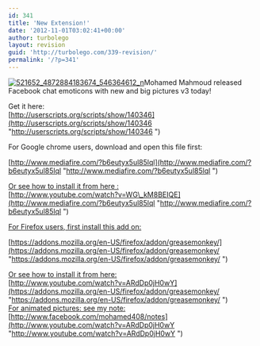 ```yaml
---
id: 341
title: 'New Extension!'
date: '2012-11-01T03:02:41+00:00'
author: turbolego
layout: revision
guid: 'http://turbolego.com/339-revision/'
permalink: '/?p=341'
---
```


[![](https://turbolego.com/wp-content/uploads/2012/11/521652_4872884183674_546364612_n.jpeg "521652_4872884183674_546364612_n")](https://turbolego.com/wp-content/uploads/2012/11/521652_4872884183674_546364612_n.jpeg)Mohamed Mahmoud released Facebook chat emoticons with new and big pictures v3 today!

Get it here:  
[http://userscripts.org/scripts/show/140346](http://userscripts.org/scripts/show/140346  "http://userscripts.org/scripts/show/140346 ")

For Google chrome users, download and open this file first:

[http://www.mediafire.com/?b6eutyx5ul85lql](http://www.mediafire.com/?b6eutyx5ul85lql   "http://www.mediafire.com/?b6eutyx5ul85lql  ")

[Or see how to install it from here :](http://www.mediafire.com/?b6eutyx5ul85lql   "http://www.mediafire.com/?b6eutyx5ul85lql  ")  
[http://www.youtube.com/watch?v=WG\_kM8BEIQE](http://www.mediafire.com/?b6eutyx5ul85lql   "http://www.mediafire.com/?b6eutyx5ul85lql  ")

[For Firefox users, first install this add on:](http://www.mediafire.com/?b6eutyx5ul85lql   "http://www.mediafire.com/?b6eutyx5ul85lql  ")

[https://addons.mozilla.org/en-US/firefox/addon/greasemonkey/](https://addons.mozilla.org/en-US/firefox/addon/greasemonkey/   "https://addons.mozilla.org/en-US/firefox/addon/greasemonkey/  ")

[Or see how to install it from here:](https://addons.mozilla.org/en-US/firefox/addon/greasemonkey/   "https://addons.mozilla.org/en-US/firefox/addon/greasemonkey/  ")  
[http://www.youtube.com/watch?v=ARdDp0jH0wY](https://addons.mozilla.org/en-US/firefox/addon/greasemonkey/   "https://addons.mozilla.org/en-US/firefox/addon/greasemonkey/  ")  
[For animated pictures: see my note:](http://www.youtube.com/watch?v=ARdDp0jH0wY   "http://www.youtube.com/watch?v=ARdDp0jH0wY  ")  
[http://www.facebook.com/mohamed408/notes](http://www.youtube.com/watch?v=ARdDp0jH0wY   "http://www.youtube.com/watch?v=ARdDp0jH0wY  ")